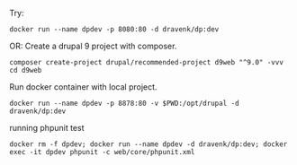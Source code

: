 Try:
```
docker run --name dpdev -p 8080:80 -d dravenk/dp:dev
````
OR:
Create a drupal 9 project with composer.
```
composer create-project drupal/recommended-project d9web "^9.0" -vvv
cd d9web
```
Run docker container with local project.
```
docker run --name dpdev -p 8878:80 -v $PWD:/opt/drupal -d dravenk/dp:dev
```

running phpunit test
```
docker rm -f dpdev; docker run --name dpdev -d dravenk/dp:dev; docker exec -it dpdev phpunit -c web/core/phpunit.xml
```